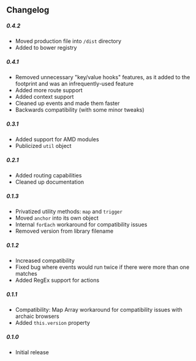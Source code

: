 ## Changelog

##### 0.4.2
* Moved production file into `/dist` directory
* Added to bower registry

##### 0.4.1
* Removed unnecessary "key/value hooks" features, as it added to the footprint and was an infrequently-used feature
* Added more route support
* Added context support
* Cleaned up events and made them faster
* Backwards compatibility (with some minor tweaks)

##### 0.3.1
* Added support for AMD modules
* Publicized `util` object

##### 0.2.1
* Added routing capabilities
* Cleaned up documentation

##### 0.1.3
* Privatized utility methods: `map` and `trigger`
* Moved `anchor` into its own object
* Internal `forEach` workaround for compatibility issues
* Removed version from library filename

##### 0.1.2
* Increased compatibility
* Fixed bug where events would run twice if there were more than one matches
* Added RegEx support for actions

##### 0.1.1
* Compatibility: Map Array workaround for compatibility issues with archaic browsers
* Added `this.version` property

##### 0.1.0
* Initial release
